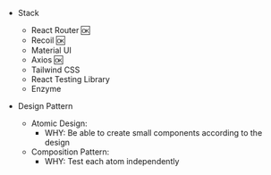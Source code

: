 - Stack

  - React Router 🆗
  - Recoil 🆗
  - Material UI
  - Axios 🆗
  - Tailwind CSS
  - React Testing Library
  - Enzyme

- Design Pattern
  - Atomic Design:
    - WHY: Be able to create small components according to the design
  - Composition Pattern:
    - WHY: Test each atom independently
